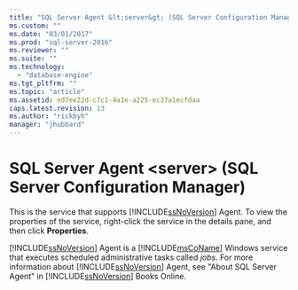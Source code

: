 ```yaml
---
title: "SQL Server Agent &lt;server&gt; (SQL Server Configuration Manager) | Microsoft Docs"
ms.custom: ""
ms.date: "03/01/2017"
ms.prod: "sql-server-2016"
ms.reviewer: ""
ms.suite: ""
ms.technology: 
  - "database-engine"
ms.tgt_pltfrm: ""
ms.topic: "article"
ms.assetid: ed7ee22d-c7c1-4a1e-a225-ec37a1ecfdaa
caps.latest.revision: 13
ms.author: "rickbyh"
manager: "jhubbard"
---
```

# SQL Server Agent &lt;server&gt; (SQL Server Configuration Manager)
  This is the service that supports [!INCLUDE[ssNoVersion](../../a9notintoc/includes/ssnoversion-md.md)] Agent. To view the properties of the service, right-click the service in the details pane, and then click **Properties**.  
  
 [!INCLUDE[ssNoVersion](../../a9notintoc/includes/ssnoversion-md.md)] Agent is a [!INCLUDE[msCoName](../../a9notintoc/includes/msconame-md.md)] Windows service that executes scheduled administrative tasks called *jobs*. For more information about [!INCLUDE[ssNoVersion](../../a9notintoc/includes/ssnoversion-md.md)] Agent, see "About SQL Server Agent" in [!INCLUDE[ssNoVersion](../../a9notintoc/includes/ssnoversion-md.md)] Books Online.  
  
  